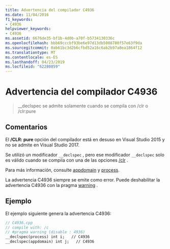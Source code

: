 ```yaml
---
title: Advertencia del compilador C4936
ms.date: 11/04/2016
f1_keywords:
- C4936
helpviewer_keywords:
- C4936
ms.assetid: 6676de35-bf1b-4d0b-a70f-b5734130336c
ms.openlocfilehash: bbb69cccbf93be6e97d13db5008780f57e63f9da
ms.sourcegitcommit: 0ab61bc3d2b6cfbd52a16c6ab2b97a8ea1864f12
ms.translationtype: MT
ms.contentlocale: es-ES
ms.lasthandoff: 04/23/2019
ms.locfileid: "62280859"
---
```

# <a name="compiler-warning-c4936"></a>Advertencia del compilador C4936

> __declspec se admite solamente cuando se compila con /clr o /clr:pure

## <a name="remarks"></a>Comentarios

El **/CLR: pure** opción del compilador está en desuso en Visual Studio 2015 y no se admite en Visual Studio 2017.

Se utilizó un modificador `__declspec` , pero ese modificador `__declspec` solo es válido cuando se compila con una de las opciones [/clr](../../build/reference/clr-common-language-runtime-compilation.md) .

Para más información, consulte [appdomain](../../cpp/appdomain.md) y [process](../../cpp/process.md).

La advertencia C4936 siempre se emite como error.  Puede deshabilitar la advertencia C4936 con la pragma [warning](../../preprocessor/warning.md) .

## <a name="example"></a>Ejemplo

El ejemplo siguiente genera la advertencia C4936:

```cpp
// C4936.cpp
// compile with: /c
// #pragma warning (disable : 4936)
__declspec(process) int i;   // C4936
__declspec(appdomain) int j;   // C4936
```